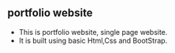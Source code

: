 ## portfolio website 

* This is portfolio website, single page website.
* It is built using basic Html,Css and BootStrap. 


